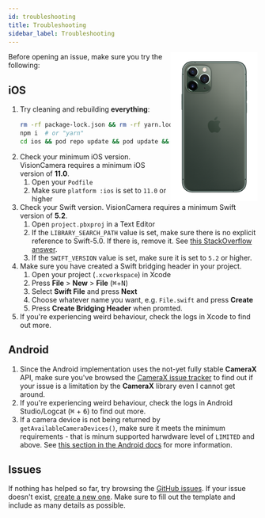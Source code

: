 ```yaml
---
id: troubleshooting
title: Troubleshooting
sidebar_label: Troubleshooting
---
```


<div>
  <img align="right" width="35%" src="../static/img/11_back.png" />
</div>

Before opening an issue, make sure you try the following:

## iOS

1. Try cleaning and rebuilding **everything**:
   ```sh
   rm -rf package-lock.json && rm -rf yarn.lock && rm -rf node_modules && rm -rf ios/Podfile.lock && rm -rf ios/Pods
   npm i  # or "yarn"
   cd ios && pod repo update && pod update && pod install
   ```
2. Check your minimum iOS version. VisionCamera requires a minimum iOS version of **11.0**.
   1. Open your `Podfile`
   2. Make sure `platform :ios` is set to `11.0` or higher
3. Check your Swift version. VisionCamera requires a minimum Swift version of **5.2**.
   1. Open `project.pbxproj` in a Text Editor
   2. If the `LIBRARY_SEARCH_PATH` value is set, make sure there is no explicit reference to Swift-5.0. If there is, remove it. See [this StackOverflow answer](https://stackoverflow.com/a/66281846/1123156).
   3. If the `SWIFT_VERSION` value is set, make sure it is set to `5.2` or higher.
4. Make sure you have created a Swift bridging header in your project.
   1. Open your project (`.xcworkspace`) in Xcode
   2. Press **File** > **New** > **File** (<kbd>⌘</kbd>+<kbd>N</kbd>)
   3. Select **Swift File** and press **Next**
   4. Choose whatever name you want, e.g. `File.swift` and press **Create**
   5. Press **Create Bridging Header** when promted.
5. If you're experiencing weird behaviour, check the logs in Xcode to find out more.

## Android

1. Since the Android implementation uses the not-yet fully stable **CameraX** API, make sure you've browsed the [CameraX issue tracker](https://issuetracker.google.com/issues?q=componentid:618491%20status:open) to find out if your issue is a limitation by the **CameraX** library even I cannot get around.
2. If you're experiencing weird behaviour, check the logs in Android Studio/Logcat (<kbd>⌘</kbd> + <kbd>6</kbd>) to find out more.
3. If a camera device is not being returned by `getAvailableCameraDevices()`, make sure it meets the minimum requirements - that is minum supported harwdware level of `LIMITED` and above. See [this section in the Android docs](https://developer.android.com/reference/android/hardware/camera2/CameraDevice) for more information.

## Issues

If nothing has helped so far, try browsing the [GitHub issues](https://github.com/cuvent/react-native-vision-camera/issues?q=is%3Aissue). If your issue doesn't exist, [create a new one](https://github.com/cuvent/react-native-vision-camera/issues/new/choose). Make sure to fill out the template and include as many details as possible.
